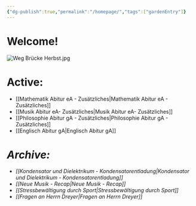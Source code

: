 ```yaml
---
{"dg-publish":true,"permalink":"/homepage/","tags":["gardenEntry"]}
---
```


# Welcome!
![Weg Brücke Herbst.jpg](/img/user/Weg%20Br%C3%BCcke%20Herbst.jpg)
# Active:
- [[Mathematik Abitur eA - Zusätzliches\|Mathematik Abitur eA - Zusätzliches]]
- [[Musik Abitur eA- Zusätzliches\|Musik Abitur eA- Zusätzliches]]
- [[Philosophie Abitur gA - Zusätzliches\|Philosophie Abitur gA - Zusätzliches]]
- [[Englisch Abitur gA\|Englisch Abitur gA]]
# *Archive:*
- *[[Kondensator und Dielektrikum - Kondensatorentladung\|Kondensator und Dielektrikum - Kondensatorentladung]]*
- *[[Neue Musik - Recap\|Neue Musik - Recap]]*
- *[[Stressbewältigung durch Sport\|Stressbewältigung durch Sport]]*
- *[[Fragen an Herrn Dreyer\|Fragen an Herrn Dreyer]]*